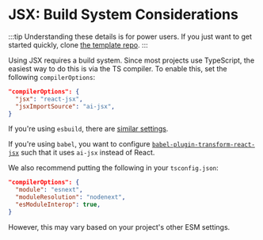 # JSX: Build System Considerations

:::tip
Understanding these details is for power users. If you just want to get started quickly, clone [the template repo](https://github.com/fixie-ai/ai-jsx-template).
:::

Using JSX requires a build system. Since most projects use TypeScript, the easiest way to do this is via the TS compiler. To enable this, set the following `compilerOptions`:

```json file="tsconfig.json"
"compilerOptions": {
  "jsx": "react-jsx",
  "jsxImportSource": "ai-jsx",
}
```

If you're using `esbuild`, there are [similar settings](https://esbuild.github.io/content-types/#using-jsx-without-react).

If you're using `babel`, you want to configure [`babel-plugin-transform-react-jsx`](https://babeljs.io/docs/babel-plugin-transform-react-jsx) such that it uses `ai-jsx` instead of React.

<!-- TODO: Update the babel notes once we have a more robust UI integration story. -->

We also recommend putting the following in your `tsconfig.json`:

```json file="tsconfig.json"
"compilerOptions": {
  "module": "esnext",
  "moduleResolution": "nodenext",
  "esModuleInterop": true,
}
```

However, this may vary based on your project's other ESM settings.
